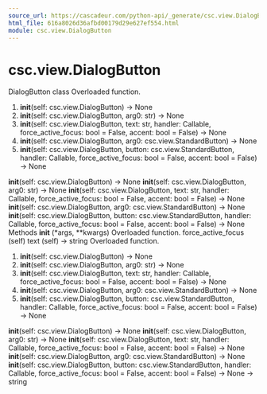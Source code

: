 ```yaml
---
source_url: https://cascadeur.com/python-api/_generate/csc.view.DialogButton.html
html_file: 616a8026d36afbd00179d29e627ef554.html
module: csc.view.DialogButton
---
```


# csc.view.DialogButton 

DialogButton class Overloaded function.
1. __init__(self: csc.view.DialogButton) -> None
2. __init__(self: csc.view.DialogButton, arg0: str) -> None
3. __init__(self: csc.view.DialogButton, text: str, handler: Callable, force_active_focus: bool = False, accent: bool = False) -> None
4. __init__(self: csc.view.DialogButton, arg0: csc.view.StandardButton) -> None
5. __init__(self: csc.view.DialogButton, button: csc.view.StandardButton, handler: Callable, force_active_focus: bool = False, accent: bool = False) -> None

__init__(self: csc.view.DialogButton) -> None __init__(self: csc.view.DialogButton, arg0: str) -> None __init__(self: csc.view.DialogButton, text: str, handler: Callable, force_active_focus: bool = False, accent: bool = False) -> None __init__(self: csc.view.DialogButton, arg0: csc.view.StandardButton) -> None __init__(self: csc.view.DialogButton, button: csc.view.StandardButton, handler: Callable, force_active_focus: bool = False, accent: bool = False) -> None Methods __init__ (*args, **kwargs) Overloaded function. force_active_focus (self) text (self) -> string Overloaded function.
1. __init__(self: csc.view.DialogButton) -> None
2. __init__(self: csc.view.DialogButton, arg0: str) -> None
3. __init__(self: csc.view.DialogButton, text: str, handler: Callable, force_active_focus: bool = False, accent: bool = False) -> None
4. __init__(self: csc.view.DialogButton, arg0: csc.view.StandardButton) -> None
5. __init__(self: csc.view.DialogButton, button: csc.view.StandardButton, handler: Callable, force_active_focus: bool = False, accent: bool = False) -> None

__init__(self: csc.view.DialogButton) -> None __init__(self: csc.view.DialogButton, arg0: str) -> None __init__(self: csc.view.DialogButton, text: str, handler: Callable, force_active_focus: bool = False, accent: bool = False) -> None __init__(self: csc.view.DialogButton, arg0: csc.view.StandardButton) -> None __init__(self: csc.view.DialogButton, button: csc.view.StandardButton, handler: Callable, force_active_focus: bool = False, accent: bool = False) -> None -> string